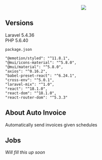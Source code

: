<p align="center"><img src="https://laravel.com/assets/img/components/logo-laravel.svg"></p>

## Versions
Laravel 5.4.36<br>
PHP 5.6.40<br>

`package.json`
```"@emotion/react": "^11.9.0",
"@emotion/styled": "^11.8.1",
"@mui/icons-material": "^5.8.0",
"@mui/material": "^5.8.0",
"axios": "^0.16.2",
"babel-preset-react": "^6.24.1",
"cross-env": "^5.0.1",
"laravel-mix": "^1.0",
"react": "^18.1.0",
"react-dom": "^18.1.0",
"react-router-dom": "^5.3.3"
```

## About Auto Invoice
Automatically send invoices given schedules

## Jobs
_Will fill this up soon_